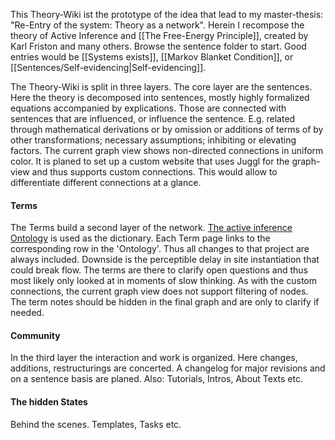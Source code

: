 This Theory-Wiki ist the prototype of the idea that lead to my master-thesis: "Re-Entry of the system: Theory as a network". Herein I recompose the theory of Active Inference and  [[The Free-Energy Principle]], created by Karl Friston and many others. 
Browse the sentence folder to start. Good entries would be [[Systems exists]], [[Markov Blanket Condition]], or [[Sentences/Self-evidencing|Self-evidencing]]. 

The Theory-Wiki is split in three layers. The core layer are the sentences. Here the theory is decomposed into sentences, mostly highly formalized equations accompanied by explications. Those are connected with sentences that are influenced, or influence the sentence. E.g. related through mathematical derivations or by omission or additions of terms of by other transformations; necessary assumptions; inhibiting or elevating factors. The current graph view shows non-directed connections in uniform color. It is planed to set up a custom website that uses Juggl for the graph-view and thus supports custom connections. This would allow to differentiate different connections at a glance.

#### Terms
The Terms build a second layer of the network. [The active inference Ontology](https://coda.io/d/AII-Active-Inference-Ontology_djD38E5fJk_/Ontology-Full-Database_sulUryzy#Full-Active-Inference-Ontology_tuuOJ_Ew) is used as the dictionary. Each Term page links to the corresponding row in the 'Ontology'. Thus all changes to that project are always included. Downside is the perceptible delay in site instantiation that could break flow. The terms are there to clarify open questions and thus most likely only looked at in moments of slow thinking. 
As with the custom connections, the current graph view does not support filtering of nodes. The term notes should be hidden in the final graph and are only to clarify if needed. 

#### Community 
In the third layer the interaction and work is organized. Here changes, additions, restructurings are concerted. A changelog for major revisions and on a sentence basis are planed. 
Also: Tutorials, Intros, About Texts etc.
#### The hidden States
Behind the scenes. Templates, Tasks etc.